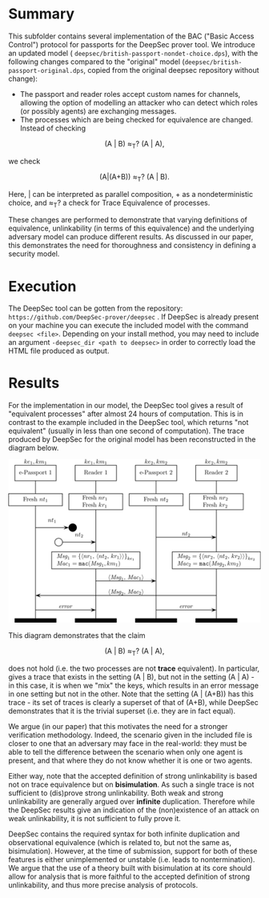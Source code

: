 # Summary

This subfolder contains several implementation of the BAC ("Basic Access Control") protocol for passports for the DeepSec prover tool. We introduce an updated model ( `deepsec/british-passport-nondet-choice.dps`), with the following changes compared to the "original" model (`deepsec/british-passport-original.dps`, copied from the original deepsec repository without change):

- The passport and reader roles accept custom names for channels, allowing the option of modelling an attacker who can detect which roles (or possibly agents) are exchanging messages.
- The processes which are being checked for equivalence are changed. Instead of checking 
<p align="center">(A | B) ≈<sub>T</sub>? (A | A),</p>

we check

<p align="center">(A|(A+B)) ≈<sub>T</sub>? (A | B).</p>

Here, | can be interpreted as parallel composition, + as a nondeterministic choice, and ≈<sub>T</sub>? a check for Trace Equivalence of processes.

These changes are performed to demonstrate that varying definitions of equivalence, unlinkability (in terms of this equivalence) and the underlying adversary model can produce different results. As discussed in our paper, this demonstrates the need for thoroughness and consistency in defining a security model.

# Execution

The DeepSec tool can be gotten from the repository: 
` https://github.com/DeepSec-prover/deepsec`
. If DeepSec is already present on your machine you can execute the included model with the command
`deepsec <file>`. Depending on your install method, you may need to include an argument `-deepsec_dir <path to deepsec>` in order to correctly load the HTML file produced as output.

# Results

For the implementation in our model, the DeepSec tool gives a result of "equivalent processes" after almost 24 hours of computation. This is in contrast to the example included in the DeepSec tool, which returns "not equivalent" (usually in less than one second of computation). The trace produced by DeepSec for the original model has been reconstructed in the diagram below.



![Figure](https://raw.githubusercontent.com/ZDSmith/bac-protocol-unlinkability/master/figs/bac-british-trace-equivalence.png "Deepsec Counterexample to Trace Equivalence")



This diagram demonstrates that the claim

<p align="center">(A | B) ≈<sub>T</sub>? (A | A),</p>

does not hold (i.e. the two processes are not **trace** equivalent). In particular, gives a trace that exists in the setting (A | B), but not in the setting (A | A) - in this case, it is when we "mix" the keys, which results in an error message in one setting but not in the other. Note that the setting (A | (A+B)) has this trace - its set of traces is clearly a superset of that of (A+B), while DeepSec demonstrates that it is the trivial superset (i.e. they are in fact equal).

We argue (in our paper) that this motivates the need for a stronger verification methodology. Indeed, the scenario given in the included file is closer to one that an adversary may face in the real-world: they must be able to tell the difference between the scenario when only one agent is present, and that where they do not know whether it is one or two agents.

Either way, note that the accepted definition of strong unlinkability is based not on trace equivalence but on **bisimulation**. As such a single trace is not sufficient to (dis)prove strong unlinkability. Both weak and strong unlinkability are generally argued over **infinite** duplication. Therefore while the DeepSec results give an indication of the (non)existence of an attack on weak unlinkability, it is not sufficient to fully prove it.

DeepSec contains the required syntax for both infinite duplication and observational equivalence (which is related to, but not the same as, bisimulation). However, at the time of submission, support for both of these features is either unimplemented or unstable (i.e. leads to nontermination). We argue that the use of a theory built with bisimulation at its core should allow for analysis that is more faithful to the accepted definition of strong unlinkability, and thus more precise analysis of protocols.
